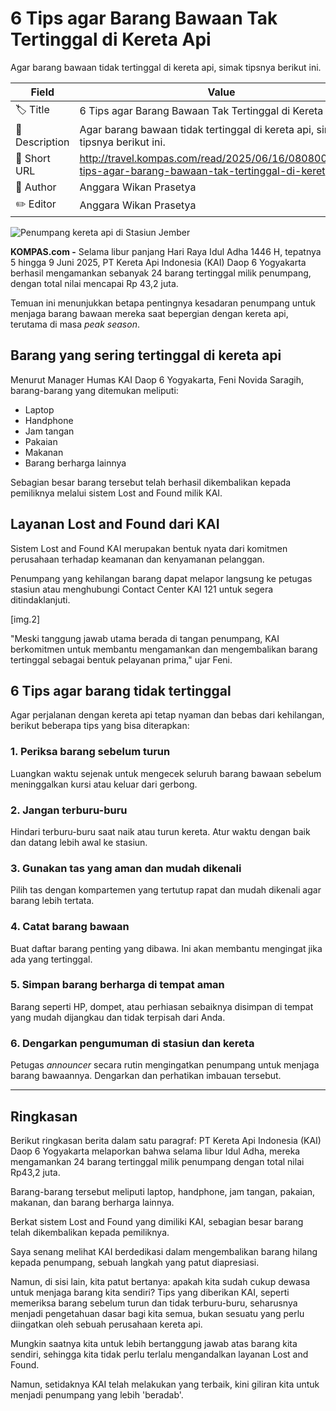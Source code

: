 # 6 Tips agar Barang Bawaan Tak Tertinggal di Kereta Api

Agar barang bawaan tidak tertinggal di kereta api, simak tipsnya berikut ini.

| Field         | Value                                                       |
|---------------|-------------------------------------------------------------|
| 🏷️ Title       | 6 Tips agar Barang Bawaan Tak Tertinggal di Kereta Api |
| 📝 Description | Agar barang bawaan tidak tertinggal di kereta api, simak tipsnya berikut ini. |
| 🔗 Short URL   | http://travel.kompas.com/read/2025/06/16/080800027/6-tips-agar-barang-bawaan-tak-tertinggal-di-keret |
| 👤 Author      | Anggara Wikan Prasetya |
| ✏️ Editor      | Anggara Wikan Prasetya |

![Penumpang kereta api di Stasiun Jember ](https://asset.kompas.com/crops/lHfHDSQz_wibJIC3NsCXuIujLqA=/0x0:0x0/750x500/data/photo/2025/05/29/68382c36f2ac6.jpg)

**KOMPAS.com -** Selama libur panjang Hari Raya Idul Adha 1446 H, tepatnya 5 hingga 9 Juni 2025, PT Kereta Api Indonesia (KAI) Daop 6 Yogyakarta berhasil mengamankan sebanyak 24 barang tertinggal milik penumpang, dengan total nilai mencapai Rp 43,2 juta.

Temuan ini menunjukkan betapa pentingnya kesadaran penumpang untuk menjaga barang bawaan mereka saat bepergian dengan kereta api, terutama di masa *peak season*.

## Barang yang sering tertinggal di kereta api

Menurut Manager Humas KAI Daop 6 Yogyakarta, Feni Novida Saragih, barang-barang yang ditemukan meliputi:

- Laptop
- Handphone
- Jam tangan
- Pakaian
- Makanan
- Barang berharga lainnya

Sebagian besar barang tersebut telah berhasil dikembalikan kepada pemiliknya melalui sistem Lost and Found milik KAI.

## Layanan Lost and Found dari KAI

Sistem Lost and Found KAI merupakan bentuk nyata dari komitmen perusahaan terhadap keamanan dan kenyamanan pelanggan.

Penumpang yang kehilangan barang dapat melapor langsung ke petugas stasiun atau menghubungi Contact Center KAI 121 untuk segera ditindaklanjuti.

\[img.2\]

"Meski tanggung jawab utama berada di tangan penumpang, KAI berkomitmen untuk membantu mengamankan dan mengembalikan barang tertinggal sebagai bentuk pelayanan prima," ujar Feni.

## 6 Tips agar barang tidak tertinggal

Agar perjalanan dengan kereta api tetap nyaman dan bebas dari kehilangan, berikut beberapa tips yang bisa diterapkan:

### 1. Periksa barang sebelum turun

Luangkan waktu sejenak untuk mengecek seluruh barang bawaan sebelum meninggalkan kursi atau keluar dari gerbong.

### 2. Jangan terburu-buru

Hindari terburu-buru saat naik atau turun kereta. Atur waktu dengan baik dan datang lebih awal ke stasiun.

### 3. Gunakan tas yang aman dan mudah dikenali

Pilih tas dengan kompartemen yang tertutup rapat dan mudah dikenali agar barang lebih tertata.

### 4. Catat barang bawaan

Buat daftar barang penting yang dibawa. Ini akan membantu mengingat jika ada yang tertinggal.

### 5. Simpan barang berharga di tempat aman

Barang seperti HP, dompet, atau perhiasan sebaiknya disimpan di tempat yang mudah dijangkau dan tidak terpisah dari Anda.

### 6. Dengarkan pengumuman di stasiun dan kereta

Petugas *announcer* secara rutin mengingatkan penumpang untuk menjaga barang bawaannya. Dengarkan dan perhatikan imbauan tersebut.

---
## Ringkasan

Berikut ringkasan berita dalam satu paragraf: PT Kereta Api Indonesia (KAI) Daop 6 Yogyakarta melaporkan bahwa selama libur Idul Adha, mereka mengamankan 24 barang tertinggal milik penumpang dengan total nilai Rp43,2 juta.

 Barang-barang tersebut meliputi laptop, handphone, jam tangan, pakaian, makanan, dan barang berharga lainnya.

 Berkat sistem Lost and Found yang dimiliki KAI, sebagian besar barang telah dikembalikan kepada pemiliknya.



Saya senang melihat KAI berdedikasi dalam mengembalikan barang hilang kepada penumpang, sebuah langkah yang patut diapresiasi.

 Namun, di sisi lain, kita patut bertanya: apakah kita sudah cukup dewasa untuk menjaga barang kita sendiri? Tips yang diberikan KAI, seperti memeriksa barang sebelum turun dan tidak terburu-buru, seharusnya menjadi pengetahuan dasar bagi kita semua, bukan sesuatu yang perlu diingatkan oleh sebuah perusahaan kereta api.

 Mungkin saatnya kita untuk lebih bertanggung jawab atas barang kita sendiri, sehingga kita tidak perlu terlalu mengandalkan layanan Lost and Found.

 Namun, setidaknya KAI telah melakukan yang terbaik, kini giliran kita untuk menjadi penumpang yang lebih 'beradab'.
